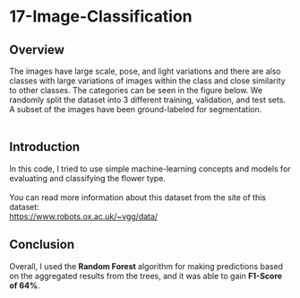 # 17-Image-Classification
## **Overview**<br>
The images have large scale, pose, and light variations and there are also classes with large variations of images within the class and close similarity to other classes. The categories can be seen in the figure below. We randomly split the dataset into 3 different training, validation, and test sets. A subset of the images have been ground-labeled for segmentation. <br>
<br>
## **Introduction**<br>
In this code, I tried to use simple machine-learning concepts and models for evaluating and classifying the flower type. <br>
<br>
You can read more information about this dataset from the site of this dataset:<br>
https://www.robots.ox.ac.uk/~vgg/data/
<br>
## **Conclusion**<br>
Overall, I used the **Random Forest** algorithm for making predictions based on the aggregated results from the trees, and it was able to gain **F1-Score of 64%**.
